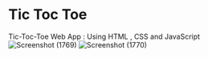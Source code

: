 # Tic Toc Toe
Tic-Toc-Toe Web App : Using HTML , CSS and JavaScript 
![Screenshot (1769)](https://github.com/user-attachments/assets/ef7d065e-13fe-4809-9f57-8546a1b8a0cb)
![Screenshot (1770)](https://github.com/user-attachments/assets/4adf9725-70a8-4482-9df4-e528065ad5cf)
